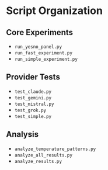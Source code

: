 # Script Organization

## Core Experiments
- `run_yesno_panel.py`
- `run_fast_experiment.py`
- `run_simple_experiment.py`

## Provider Tests
- `test_claude.py`
- `test_gemini.py`
- `test_mistral.py`
- `test_grok.py`
- `test_simple.py`

## Analysis
- `analyze_temperature_patterns.py`
- `analyze_all_results.py`
- `analyze_results.py`

